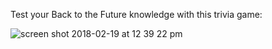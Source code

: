 Test your Back to the Future knowledge with this trivia game:


![screen shot 2018-02-19 at 12 39 22 pm](https://user-images.githubusercontent.com/29293369/36391275-dfa3c5f8-1573-11e8-85ba-2ff5f76176a7.png)



